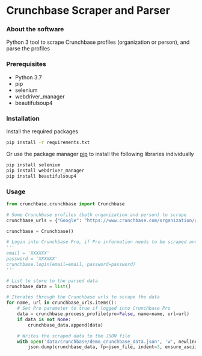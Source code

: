 # Crunchbase Scraper and Parser

### About the software

Python 3 tool to scrape Crunchbase profiles (organization or person), and parse the profiles

### Prerequisites
* Python 3.7
* pip
* selenium
* webdriver_manager
* beautifulsoup4

### Installation

Install the required packages 
```bash
pip install -r requirements.txt
```

Or use the package manager [pip](https://pip.pypa.io/en/stable/) to install the following libraries individually
```bash
pip install selenium
pip install webdriver_manager
pip install beautifulsoup4
```

### Usage
```python
from crunchbase.crunchbase import Crunchbase

# Some Crunchbase profiles (both organization and person) to scrape 
crunchbase_urls = {"Google": "https://www.crunchbase.com/organization/google", "Larry Page": "https://www.crunchbase.com/person/larry-page"}

crunchbase = Crunchbase()

# Login into Crunchbase Pro, if Pro information needs to be scraped and parsed
'''
email = 'XXXXXX'
password = 'XXXXXX'
crunchbase.login(email=email, password=password)
'''

# List to store to the parsed data
crunchbase_data = list()

# Iterates through the Crunchbase urls to scrape the data
for name, url in crunchbase_urls.items():
    # Set Pro parameter to true if logged into Crunchbase Pro
    data = crunchbase.process_profile(pro=False, name=name, url=url)
    if data is not None:
        crunchbase_data.append(data)

    # Writes the scraped data to the JSON file
    with open('data/crunchbase/demo_crunchbase_data.json', 'w', newline='') as json_file:
        json.dump(crunchbase_data, fp=json_file, indent=3, ensure_ascii=False)
```
